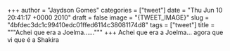 
+++
author = "Jaydson Gomes"
categories = ["tweet"]
date = "Thu Jun 10 20:41:17 +0000 2010"
draft = false
image = "{TWEET_IMAGE}"
slug = "4bfdec3dc1c99410edc01ffed6114c38081174d8"
tags = ["tweet"]
title = """Achei que era a Joelma......"""
+++
Achei que era a Joelma... agora que vi que é a Shakira
